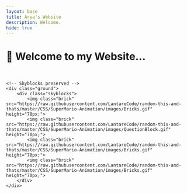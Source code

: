```yaml
---
layout: base
title: Arya's Website
description: Welcome.
hide: true
---
```


<h1>👋 Welcome to my Website...</h1>
<br>
<link href="https://fonts.googleapis.com/css?family=Press+Start+2P" rel="stylesheet">
<div class="sky">
    <div class="scorebar">
        <style>
            .topline-mario { position: absolute; }
            .topline-world { position: absolute; left: 55%; }
            .topline-time { position: absolute; left: 85%; }
            { position: absolute; top: 90px; }
            .bottomline-coin { position: absolute; top: 80px; left: 30%; }
            .bottomline-world { position: absolute; top: 90px; left: 55.7%; }
            .bottomline-time { position: absolute; top: 90px; left: 85.5%; }
        </style>
    </div>
    
    <!-- Skyblocks preserved -->
    <div class="ground">
        <div class="skyblocks">
            <img class="brick" src="https://raw.githubusercontent.com/LantareCode/random-this-and-thats/master/CSS/SuperMario-Animation/images/Bricks.gif" height="70px;">
            <img class="brick" src="https://raw.githubusercontent.com/LantareCode/random-this-and-thats/master/CSS/SuperMario-Animation/images/QuestionBlock.gif" height="70px;">
            <img class="brick" src="https://raw.githubusercontent.com/LantareCode/random-this-and-thats/master/CSS/SuperMario-Animation/images/Bricks.gif" height="70px;">
            <img class="brick" src="https://raw.githubusercontent.com/LantareCode/random-this-and-thats/master/CSS/SuperMario-Animation/images/Bricks.gif" height="70px;">
        </div>
    </div>
</div>

<html lang="en">
<head>
    <meta charset="UTF-8">
    <meta name="viewport" content="width=device-width, initial-scale=1.0">
    <title>Moving Mario</title>
    <style>
        /* Container to hold the image */
        .container {
            width: 50vw;
            height: 25vh;
            overflow: hidden;
            position: relative;

        }

        /* Mario image styling */
        .moving-img {
            width: 175px;
            position: absolute;
            top: 0; /* Start at the top left */
            left: 0; /* Start at the top left */
        }
    </style>
</head>
<body>
    <div class="container">
        <img src="{{site.baseurl}}/images/mario.gif" alt="Moving Mario" class="moving-img" id="mario">
    </div>

    <script>
        // Get the Mario element and container
        const mario = document.getElementById('mario');
        const container = document.querySelector('.container');

        // Initialize Mario's position relative to the container
        let xPos = 0; // Start at 0 (top-left corner)
        let yPos = 0; // Start at 0 (top-left corner)

        // Function to move Mario
        function moveMario(event) {
            switch (event.key) {
                case 'ArrowUp':
                    yPos -= 10; // Move up
                    break;
                case 'ArrowDown':
                    yPos += 10; // Move down
                    break;
                case 'ArrowLeft':
                    xPos -= 10; // Move left
                    break;
                case 'ArrowRight':
                    xPos += 10; // Move right
                    break;
            }

            // Prevent Mario from going off-screen within the container
            if (xPos < 0) xPos = 0;
            if (yPos < 0) yPos = 0;
            if (xPos > container.clientWidth - 125) xPos = container.clientWidth - 125; // 125 is Mario's width
            if (yPos > container.clientHeight - 125) yPos = container.clientHeight - 125; // 125 is Mario's height

            // Update Mario's position
            mario.style.left = xPos + 'px';
            mario.style.top = yPos + 'px';
        }

        // Listen for arrow key presses
        window.addEventListener('keydown', moveMario);
    </script>
</body>
</html>



<table>
    <tr>
        <td width="150">
            <img src="{{site.baseurl}}/images/india.png" height="70" title="Pair" alt="" onclick="playAudio()">
        </td>
        <td><a href="index_submenu.html">Valorant Blog(MiniProject)</a></td>
        <td><a href="snake.html">Snake Game</a></td>
        <td><a href="cookieclicker.html">Cookie Clicker</a></td>
        <td><a href="calculator.html">Calculator</a></td>
        <td><a href= "http://127.0.0.1:4100/arya/itunes/">Itunes</a></td>
        <td><a href="{{site.baseurl}}/_notebooks/2024-10-07-3.1_3.4hacks.ipynb">3.1 and 3.4 Hacks</a></td>
        <td><a href="{{site.baseurl}}/_notebooks/2024-10-07-3_2hacks.ipynb">3.2 Hacks</a></td>
        <td><a href="{{site.baseurl}}/_notebooks/2024-10-07-3.6_3.7hacks.ipynb">3.6 and 3.7 Hacks</a></td>

        
    </tr>
</table>


<audio id="flagSound" src="{{site.baseurl}}/images/india.mp3"></audio>

<script>
    function playAudio() {
        const audio = document.getElementById('flagSound');
        audio.currentTime = 0;  // Reset audio to the start
        audio.play();           // Play the sound
    }
</script>





<!--tag>
<main>
  <h1>The Most Popular Computer Languages:</h1>
  <a href="https://www.coursera.org/articles/popular-programming-languages">Source</a>
  

  <article>
    <h3>1. JavaScipt</h3>
   
  </article>

  <article>
    <h3>2. HTML/CSS</h3>
    
  </article>

  <article>
    <h3>3. Python</h3>
   
  </article>
</main>
-->